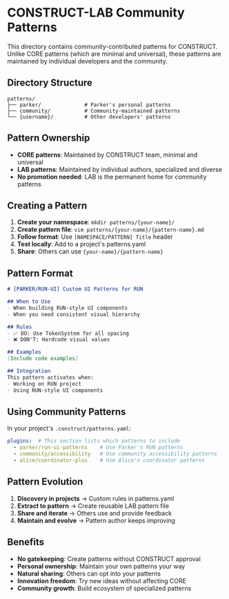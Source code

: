 # CONSTRUCT-LAB Community Patterns

This directory contains community-contributed patterns for CONSTRUCT. Unlike CORE patterns (which are minimal and universal), these patterns are maintained by individual developers and the community.

## Directory Structure

```
patterns/
├── parker/              # Parker's personal patterns
├── community/           # Community-maintained patterns  
└── {username}/          # Other developers' patterns
```

## Pattern Ownership

- **CORE patterns**: Maintained by CONSTRUCT team, minimal and universal
- **LAB patterns**: Maintained by individual authors, specialized and diverse
- **No promotion needed**: LAB is the permanent home for community patterns

## Creating a Pattern

1. **Create your namespace**: `mkdir patterns/{your-name}/`
2. **Create pattern file**: `vim patterns/{your-name}/{pattern-name}.md`
3. **Follow format**: Use `[NAMESPACE/PATTERN] Title` header
4. **Test locally**: Add to a project's patterns.yaml
5. **Share**: Others can use `{your-name}/{pattern-name}`

## Pattern Format

```markdown
# [PARKER/RUN-UI] Custom UI Patterns for RUN

## When to Use
- When building RUN-style UI components
- When you need consistent visual hierarchy

## Rules
- ✅ DO: Use TokenSystem for all spacing
- ❌ DON'T: Hardcode visual values

## Examples
[Include code examples]

## Integration
This pattern activates when:
- Working on RUN project
- Using RUN-style UI components
```

## Using Community Patterns

In your project's `.construct/patterns.yaml`:

```yaml
plugins:  # This section lists which patterns to include
  - parker/run-ui-patterns    # Use Parker's RUN patterns
  - community/accessibility   # Use community accessibility patterns
  - alice/coordinator-plus    # Use Alice's coordinator patterns
```

## Pattern Evolution

1. **Discovery in projects** → Custom rules in patterns.yaml
2. **Extract to pattern** → Create reusable LAB pattern file
3. **Share and iterate** → Others use and provide feedback
4. **Maintain and evolve** → Pattern author keeps improving

## Benefits

- **No gatekeeping**: Create patterns without CONSTRUCT approval
- **Personal ownership**: Maintain your own patterns your way  
- **Natural sharing**: Others can opt into your patterns
- **Innovation freedom**: Try new ideas without affecting CORE
- **Community growth**: Build ecosystem of specialized patterns